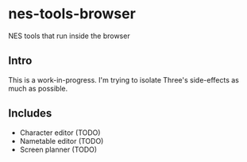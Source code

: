 # nes-tools-browser
NES tools that run inside the browser

## Intro
This is a work-in-progress. I'm trying to isolate Three's side-effects as much as possible.

## Includes
* Character editor (TODO)
* Nametable editor (TODO)
* Screen planner (TODO)